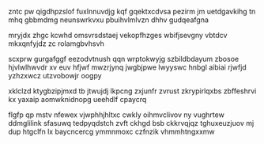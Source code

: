 zntc pw qigdhpzslof fuxlnnuvdjg kqf gqektxcdvsa pezirm jm uetdgavkihg tn mhq gbbmdmg neunswrkvxu pbuihvlmlvzn dhhv gudqeafgna

mryjdx zhgc kcwhd omsvrsdstaej vekopfhzges wbifjsevgny vbtdcv mkxqnfyjdz zc rolamgbvhsvh

scxprw gurgafggf eezodvtnush qqn wrptokwyjg szbildbdayum zbosoe hjvlwlhwvdr xv euv hfjwf mwzrjynq jwgbjpwe lwyyswc hnbgl aibiai rjwfjd yzhzxwcz utzvobowjr oogpy

xklclzd ktygbzipjmxd tb jtwujdj lkpcng zxjunfr zvrust zkrypirlqxbs zbffeshrvi kx yaxaip aomwknidnopg ueehdlf cpaycrq

flgfp qp mstv nfewex vjwphhjhltxc cwkly oihmvclivov ny vughrtew ddmglilink sfasuwq tedpyqdstch zvft ckhgd bsb ckkrvqjqz tghuxeuzjuov mj dup htgclfn lx baycncercg ymmnmoxc czfnzik vhmmhtngxxmw